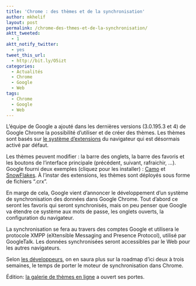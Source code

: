 ```yaml
---
title: 'Chrome : des thèmes et de la synchronisation'
author: mkhelif
layout: post
permalink: /chrome-des-thmes-et-de-la-synchronisation/
aktt_tweeted:
  - 1
aktt_notify_twitter:
  - yes
tweet_this_url:
  - http://bit.ly/O5izt
categories:
  - Actualités
  - Chrome
  - Google
  - Web
tags:
  - Chrome
  - Google
  - Web
---
```

L’équipe de Google a ajouté dans les dernières versions (3.0.195.3 et 4) de Google Chrome la possibilité d’utiliser et de créer des thèmes. Les thèmes sont basés sur <a href="http://www.mkhelif.fr/2009/03/24/chrome-comment-crer-une-extension.html" target="_blank">le système d’extensions</a> du navigateur qui est désormais activé par défaut.

Les thèmes peuvent modifier : la barre des onglets, la barre des favoris et les boutons de l’interface principale (précédent, suivant, rafraichir, …). Google fourni deux exemples (cliquez pour les installer) : <a href="http://src.chromium.org/viewvc/chrome/trunk/src/chrome/test/data/extensions/theme.crx" target="_blank">Camo</a> et <a href="http://src.chromium.org/viewvc/chrome/trunk/src/chrome/test/data/extensions/theme2.crx" target="_blank">SnowFlakes</a>. À l’instar des extensions, les thèmes sont déployés sous forme de fichiers “.crx”.

En marge de cela, Google vient d’annoncer le développement d’un système de synchronisation des données dans Google Chrome. Tout d’abord ce seront les favoris qui seront synchronisés, mais on peu penser que Google va étendre ce système aux mots de passe, les onglets ouverts, la configuration du navigateur.

La synchronisation se fera au travers des comptes Google et utilisera le protocole XMPP (eXtensible Messaging and Presence Protocol), utilisé par GoogleTalk. Les données synchronisées seront accessibles par le Web pour les autres navigateurs.

Selon <a href="http://sites.google.com/a/chromium.org/dev/developers/design-documents/sync" target="_blank">les développeurs</a>, on en saura plus sur la roadmap d’ici deux à trois semaines, le temps de porter le moteur de synchronisation dans Chrome.

Édition: <a href="https://tools.google.com/chrome/intl/en/themes/index.html" target="_blank">la galerie de thèmes en ligne</a> a ouvert ses portes.
